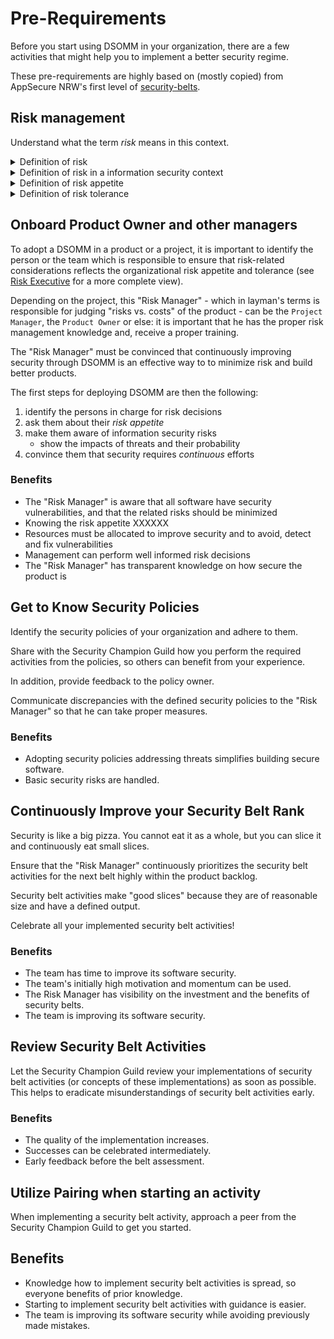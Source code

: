 # Pre-Requirements

Before you start using DSOMM in your organization, there are a few activities that might help you to implement a better security regime.


These pre-requirements are highly based on (mostly copied)
 from AppSecure NRW's first level of [security-belts](https://github.com/AppSecure-nrw/security-belts/tree/master/white).

## Risk management
Understand what the term _risk_ means in this context.
<details><summary>Definition of risk</summary>
NIST defines risk as:

> a measure of the extent to which an entity is threatened by a potential circumstance or event, and typically is a function of:
> 1.  the adverse impact, or magnitude of harm, that would arise
>    if the circumstance or event occurs; and
> 2. the likelihood of occurrence.

_Source: https://csrc.nist.gov/glossary/term/risk_
</details>

<details><summary>Definition of risk in a information security context</summary>
In information security, risks arise from the loss of:

- confidentiality,
- integrity,
- or availability

of information or information systems and reflect the
potential adverse impacts to:

- organizational operations
  (including: - mission, - functions, - image, - or reputation),
- organizational assets,
- individuals,
- other organizations
(see [NIST.SP.800-53Ar4](https://nvlpubs.nist.gov/nistpubs/SpecialPublications/NIST.SP.800-53Ar4.pdf).

A risk then tied to a **threat**, its **probability** and its **impacts**.

If you are interested in Risk Management frameworks and
strategies, you can start from
[FISMA](https://csrc.nist.gov/Projects/risk-management/).
</details>

<details><summary>Definition of risk appetite</summary>
Risk appetite is defined as:

> The types and amount of risk, on a broad level, [an organization] is willing to accept in its pursuit of value

_Source: https://csrc.nist.gov/glossary/term/risk_appetite_

Organizations have different risk appetite. It is important to understand what risks your organization is willing to accept, and which are not acceptable. Understanding this will 
 - help you translate application security risks for your management
 - help you focus on risks that matters the most for your organization
</details>

<details><summary>Definition of risk tolerance</summary>
Risk <i>tolerance</i> is highly connected to risk <i>appetite</i>. NIST's definition is almost identical to its own definition for risk appetit. 

[ISACA](https://en.wikipedia.org/wiki/ISACA), however, defines <i>risk tolerance</i> as:

> the acceptable deviation from the level set by the risk appetite and business objectives.

Explaining that:

> Risk appetite and risk tolerance can be viewed as the “two sides of the same coin” as they relate to organizational performance over time. Risk appetite is about “taking risk” and risk tolerance is about “controlling risk.” For risk appetite to be adopted successfully in decision making, it must be integrated with control environment of the organization through risk tolerance

_Source: https://www.isaca.org/resources/news-and-trends/isaca-now-blog/2022/risk-appetite-vs-risk-tolerance-what-is-the-difference_
</details>

## Onboard Product Owner and other managers

To adopt a DSOMM in a product or a project, it is important to identify
the person or the team which is responsible to ensure
that risk-related considerations reflects the organizational
risk appetite and tolerance
(see [Risk Executive](https://csrc.nist.gov/glossary/term/risk_executive)
for a more complete view).

Depending on the project, this "Risk Manager" - which in layman's terms
is responsible for judging "risks vs. costs" of the product -
can be the `Project Manager`, the `Product Owner` or else:
it is important that he has the proper risk management
knowledge and, receive a proper training.

The "Risk Manager" must be convinced that continuously improving
security through DSOMM is an effective way to
to minimize risk and build better products.

The first steps for deploying DSOMM are then the following:

1. identify the persons in charge for risk decisions
1. ask them about their _risk appetite_
1. make them aware of information security risks
   - show the impacts of threats and their probability
1. convince them that security requires _continuous_ efforts

### Benefits

- The "Risk Manager" is aware that all software have security vulnerabilities,
  and that the related risks should be minimized
- Knowing the risk appetite XXXXXX
- Resources must be allocated to improve security and
  to avoid, detect and fix vulnerabilities
- Management can perform well informed risk decisions
- The "Risk Manager" has transparent knowledge on how secure the product is

## Get to Know Security Policies

Identify the security policies of your organization and adhere to them.

Share with the Security Champion Guild how you perform the required activities
from the policies, so others can benefit from your experience.

In addition, provide feedback to the policy owner.

Communicate discrepancies with the defined security policies
to the "Risk Manager"
so that he can take proper measures.

### Benefits

- Adopting security policies addressing threats
  simplifies building secure software.
- Basic security risks are handled.

## Continuously Improve your Security Belt Rank

Security is like a big pizza.
You cannot eat it as a whole,
but you can slice it and continuously eat small slices.

Ensure that the "Risk Manager" continuously prioritizes
the security belt activities for the next belt highly
within the product backlog.

Security belt activities make "good slices" because they are of reasonable
size and have a defined output.

Celebrate all your implemented security belt activities!

### Benefits

- The team has time to improve its software security.
- The team's initially high motivation and momentum can be used.
- The Risk Manager has visibility on the investment
  and the benefits of security belts.
- The team is improving its software security.

## Review Security Belt Activities

Let the Security Champion Guild review your implementations of security belt
activities (or concepts of these implementations) as soon as possible.
This helps to eradicate misunderstandings of security belt activities early.

### Benefits

- The quality of the implementation increases.
- Successes can be celebrated intermediately.
- Early feedback before the belt assessment.

## Utilize Pairing when starting an activity
When implementing a security belt activity, approach a peer
from the Security Champion Guild to get you started.

## Benefits

- Knowledge how to implement security belt activities is spread,
  so everyone benefits of prior knowledge.
- Starting to implement security belt activities with guidance is easier.
- The team is improving its software security while avoiding previously
  made mistakes.
